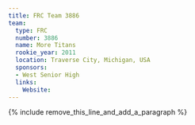 ```yaml
---
title: FRC Team 3886
team:
  type: FRC
  number: 3886
  name: More Titans
  rookie_year: 2011
  location: Traverse City, Michigan, USA
  sponsors:
  - West Senior High
  links:
    Website:
---
```


{% include remove_this_line_and_add_a_paragraph %}